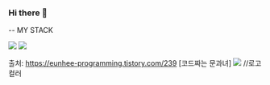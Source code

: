 ### Hi there 👋

<!--
**DevSua/Devsua** is a ✨ _special_ ✨ repository because its `README.md` (this file) appears on your GitHub profile.

Here are some ideas to get you started:

- 🌱 I’m currently learning JavaScript
- 🤔 I’m looking for help with ...
- 💬 Ask me about ...
- 📫 How to reach me: ...
- 😄 Pronouns: ...
- ⚡ Fun fact: ...
-->
--
MY STACK

<img src="https://img.shields.io/badge/html5-E34F26?style=flat&logo=html&logoColor=E34F26"/>
<img src="https://img.shields.io/badge/Scss-green?style=flat&logo=Sass&logoColor=CC6699"/>

출처: https://eunhee-programming.tistory.com/239 [코드짜는 문과녀]
<img src="https://img.shields.io/badge/JavaScript-F7DF1E?
          style=flat		//배지 스타일
          &logo=JS		//로고옆에 텍스트
          &logoColor=white"/>	//로고 컬러
          
